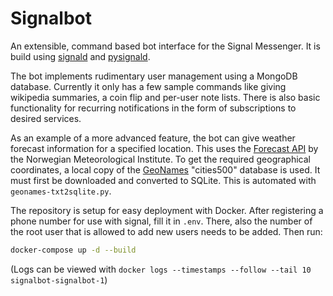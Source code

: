 # Signalbot
An extensible, command based bot interface for the Signal Messenger.
It is build using [signald](https://gitlab.com/thefinn93/signald) and [pysignald](https://gitlab.com/stavros/pysignald).

The bot implements rudimentary user management using a MongoDB database.
Currently it only has a few sample commands like giving wikipedia summaries, a coin flip and per-user note lists.
There is also basic functionality for recurring notifications in the form of subscriptions to desired services.

As an example of a more advanced feature, the bot can give weather forecast information for a specified location.
This uses the [Forecast API](https://api.met.no/weatherapi/locationforecast/2.0/documentation) by the Norwegian Meteorological Institute.
To get the required geographical coordinates, a local copy of the [GeoNames](https://www.geonames.org) "cities500" database is used.
It must first be downloaded and converted to SQLite.
This is automated with `geonames-txt2sqlite.py`.

The repository is setup for easy deployment with Docker.
After registering a phone number for use with signal, fill it in `.env`.
There, also the number of the root user that is allowed to add new users needs to be added.
Then run:
```sh
docker-compose up -d --build
```
(Logs can be viewed with `docker logs --timestamps --follow --tail 10 signalbot-signalbot-1`)
